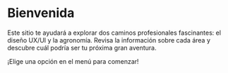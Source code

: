 # Bienvenida

Este sitio te ayudará a explorar dos caminos profesionales fascinantes: el diseño UX/UI y la agronomía. Revisa la información sobre cada área y descubre cuál podría ser tu próxima gran aventura.

¡Elige una opción en el menú para comenzar!
